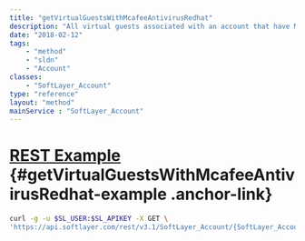 ```yaml
---
title: "getVirtualGuestsWithMcafeeAntivirusRedhat"
description: "All virtual guests associated with an account that have McAfee Secure AntiVirus for Redhat software components."
date: "2018-02-12"
tags:
    - "method"
    - "sldn"
    - "Account"
classes:
    - "SoftLayer_Account"
type: "reference"
layout: "method"
mainService : "SoftLayer_Account"
---
```


# [REST Example](#getVirtualGuestsWithMcafeeAntivirusRedhat-example) <a href="/article/rest/"><i class="fas fa-question"></i></a> {#getVirtualGuestsWithMcafeeAntivirusRedhat-example .anchor-link} 
```bash
curl -g -u $SL_USER:$SL_APIKEY -X GET \
'https://api.softlayer.com/rest/v3.1/SoftLayer_Account/{SoftLayer_AccountID}/getVirtualGuestsWithMcafeeAntivirusRedhat'
```
